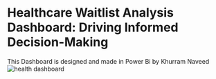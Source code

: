 # Healthcare Waitlist Analysis Dashboard: Driving Informed Decision-Making 
This Dashboard is designed and made in Power Bi by Khurram Naveed 
![health dashboard](https://github.com/user-attachments/assets/ab57a96c-57d4-47d9-89b3-182f9a07b2c7)
